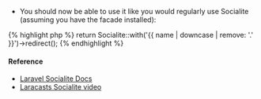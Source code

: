 * You should now be able to use it like you would regularly use Socialite (assuming you have the facade installed):

{% highlight php %}
return Socialite::with('{{ name | downcase | remove: '.' }}')->redirect();
{% endhighlight %}

#### Reference

* [Laravel Socialite Docs](https://github.com/laravel/socialite)  
* [Laracasts Socialite video](https://laracasts.com/series/whats-new-in-laravel-5/episodes/9)
